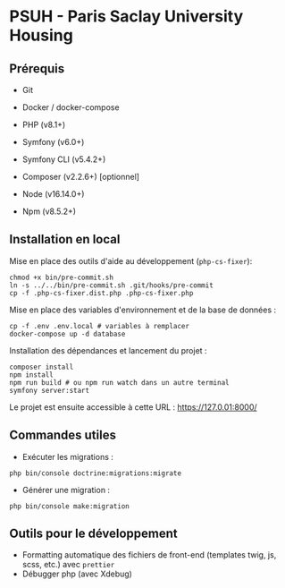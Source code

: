 # PSUH - Paris Saclay University Housing

## Prérequis

* Git
* Docker / docker-compose


* PHP (v8.1+)
* Symfony (v6.0+)
* Symfony CLI (v5.4.2+)
* Composer (v2.2.6+) [optionnel]


* Node (v16.14.0+)
* Npm (v8.5.2+)

## Installation en local

Mise en place des outils d'aide au développement (`php-cs-fixer`):

```
chmod +x bin/pre-commit.sh
ln -s ../../bin/pre-commit.sh .git/hooks/pre-commit
cp -f .php-cs-fixer.dist.php .php-cs-fixer.php
```

Mise en place des variables d'environnement et de la base de données :
```
cp -f .env .env.local # variables à remplacer
docker-compose up -d database
```

Installation des dépendances et lancement du projet :
```
composer install
npm install
npm run build # ou npm run watch dans un autre terminal
symfony server:start
```

Le projet est ensuite accessible à cette URL : https://127.0.01:8000/


## Commandes utiles

* Exécuter les migrations :
```
php bin/console doctrine:migrations:migrate
```

* Générer une migration :
```
php bin/console make:migration
```

## Outils pour le développement

* Formatting automatique des fichiers de front-end (templates twig, js, scss, etc.) avec `prettier`
* Débugger php (avec Xdebug)
